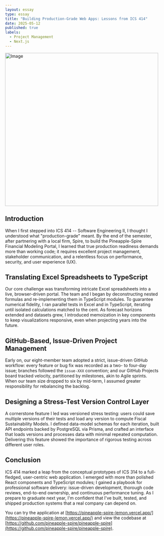 ```yaml
---
layout: essay
type: essay
title: "Building Production-Grade Web Apps: Lessons from ICS 414"
date: 2025-05-12
published: true
labels:
  - Project Management
  - Next.js
---
```


<img alt="Image" src="https://previews.123rf.com/images/rollingcamera/rollingcamera2003/rollingcamera200303332/143283675-software-engineer-animated-typography.jpg" width=500px>

## Introduction

When I first stepped into ICS 414 -- Software Engineering II, I thought I understood what "production-grade" meant. By the end of the semester, after partnering with a local firm, Spire, to build the Pineapple-Spire Financial Modeling Portal, I learned that true production readiness demands more than working code; it requires excellent project management, stakeholder communication, and a relentless focus on performance, security, and user experience (UX).

## Translating Excel Spreadsheets to TypeScript

Our core challenge was transforming intricate Excel spreadsheets into a live, browser-driven portal. The team and I began by deconstructing nested formulas and re-implementing them in TypeScript modules. To guarantee numerical fidelity, I ran parallel tests in Excel and in TypeScript, iterating until isolated calculations matched to the cent. As forecast horizons extended and datasets grew, I introduced memoization in key components to keep visualizations responsive, even when projecting years into the future.

## GitHub-Based, Issue-Driven Project Management

Early on, our eight-member team adopted a strict, issue-driven GitHub workflow: every feature or bug fix was recorded as a two- to four-day issue; branches followed the `issue-XXX` convention; and our GitHub Projects board tracked velocity, partitioned by milestones, akin to Agile sprints. When our team size dropped to six by mid-term, I assumed greater responsibility for rebalancing the backlog.

## Designing a Stress-Test Version Control Layer

A cornerstone feature I led was versioned stress testing: users could save multiple versions of their tests and load any version to compute Fiscal Sustainability Models. I defined data-model schemas for each iteration, built API endpoints backed by PostgreSQL via Prisma, and crafted an interface that loads versions and processes data with minimal repeated computation. Delivering this feature showed the importance of rigorous testing across different user roles.

## Conclusion

ICS 414 marked a leap from the conceptual prototypes of ICS 314 to a full-fledged, user-centric web application. I emerged with more than polished React components and TypeScript modules; I gained a playbook for professional software delivery: issue-driven development, thorough code reviews, end-to-end ownership, and continuous performance tuning. As I prepare to graduate next year, I'm confident that I've built, tested, and shipped production systems that a real company can depend on.

You can try the application at [https://pineapple-spire-lemon.vercel.app/](https://pineapple-spire-lemon.vercel.app/) and view the codebase at [https://github.com/pineapple-spire/pineapple-spire](https://github.com/pineapple-spire/pineapple-spire).

